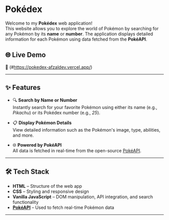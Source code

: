 # Pokédex

Welcome to my **Pokédex** web application!  
This website allows you to explore the world of Pokémon by searching for any Pokémon by its **name** or **number**. The application displays detailed information for each Pokémon using data fetched from the **PokéAPI**.

## 🌐 Live Demo

🔗 (#https://pokedex-afzaldev.vercel.app/)
<!-- Replace the '#' above with your actual deployment link -->

---

## ✨ Features

- 🔍 **Search by Name or Number**  
  Instantly search for your favorite Pokémon using either its name (e.g., *Pikachu*) or its Pokédex number (e.g., *25*).

- 📋 **Display Pokémon Details**  
  View detailed information such as the Pokémon's image, type, abilities, and more.

- 🌐 **Powered by PokéAPI**  
  All data is fetched in real-time from the open-source [PokéAPI](https://pokeapi.co/).

---

## 🛠️ Tech Stack

- **HTML** – Structure of the web app  
- **CSS** – Styling and responsive design  
- **Vanilla JavaScript** – DOM manipulation, API integration, and search functionality  
- **[PokéAPI](https://pokeapi.co/)** – Used to fetch real-time Pokémon data

---
